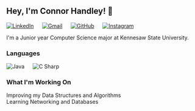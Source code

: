 ## Hey, I'm Connor Handley! :wave:
[![LinkedIn](https://i.imgur.com/56pFMFs.png)](https://www.linkedin.com/in/connor-handley-041426212/) &emsp;
[![Gmail](https://i.imgur.com/mF4x3Kf.png)](mailto:connor.j.handley@gmail.com) &emsp;
[![GitHub](https://i.imgur.com/VByVgFB.png)](https://github.com/Connor-J-H) &emsp;
[![Instagram](https://i.imgur.com/m4A2uIF.png)]()

I'm a Junior year Computer Science major at Kennesaw State University.

### Languages
![Java](https://i.imgur.com/qqe6WtS.png) &emsp;
![C Sharp](https://i.imgur.com/DOHNc9l.png)

### What I'm Working On
Improving my Data Structures and Algorithms <br />
Learning Networking and Databases

<!---
Connor-J-H/Connor-J-H is a ✨ special ✨ repository because its `README.md` (this file) appears on your GitHub profile.
You can click the Preview link to take a look at your changes.
--->
